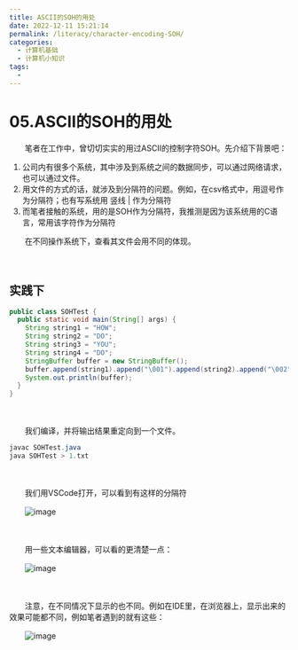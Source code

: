 ```yaml
---
title: ASCII的SOH的用处
date: 2022-12-11 15:21:14
permalink: /literacy/character-encoding-SOH/
categories:
  - 计算机基础
  - 计算机小知识
tags:
  - 
---
```

# 05.ASCII的SOH的用处

　　笔者在工作中，曾切切实实的用过ASCII的控制字符SOH。先介绍下背景吧：

1. 公司内有很多个系统，其中涉及到系统之间的数据同步，可以通过网络请求，也可以通过文件。
2. 用文件的方式的话，就涉及到分隔符的问题。例如，在csv格式中，用逗号作为分隔符；也有写系统用 竖线 |   作为分隔符
3. 而笔者接触的系统，用的是SOH作为分隔符，我推测是因为该系统用的C语言，常用该字符作为分隔符

　　在不同操作系统下，查看其文件会用不同的体现。

　　‍

## 实践下

```java
public class SOHTest {
  public static void main(String[] args) {
    String string1 = "HOW";
    String string2 = "DO";
    String string3 = "YOU";
    String string4 = "DO";
    StringBuffer buffer = new StringBuffer();
    buffer.append(string1).append("\001").append(string2).append("\002").append(string3).append("\003").append(string4);
    System.out.println(buffer);
  }
}
```

　　​

　　我们编译，并将输出结果重定向到一个文件。

```java
javac SOHTest.java
java SOHTest > 1.txt
```

　　‍

　　我们用VSCode打开，可以看到有这样的分隔符

　　​![image](https://image.peterjxl.com/blog/image-20221211111655-w7l1h7a.png)​

　　‍

　　用一些文本编辑器，可以看的更清楚一点：

　　​![image](https://image.peterjxl.com/blog/image-20221211112656-40i5mol.png)​

　　‍

　　注意，在不同情况下显示的也不同。例如在IDE里，在浏览器上，显示出来的效果可能都不同，例如笔者遇到的就有这些：

　　​![image](https://image.peterjxl.com/blog/image-20221211112913-3d3vg07.png)​

　　‍
